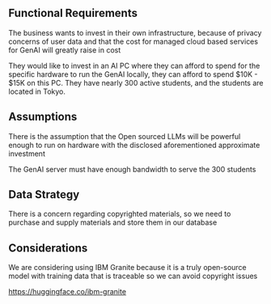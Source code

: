 ## Functional Requirements

The business wants to invest in their own infrastructure, because of privacy concerns of user data and that the cost for managed cloud based services for GenAI will greatly raise in cost

They would like to invest in an AI PC where they can afford to spend for the specific hardware to run the GenAI locally, they can afford to spend $10K - $15K on this PC. They have nearly 300 active students, and the students are located in Tokyo.

## Assumptions

There is the assumption that the Open sourced LLMs will be powerful enough to run on hardware with the disclosed aforementioned approximate investment

The GenAI server must have enough bandwidth to serve the 300 students

## Data Strategy

There is a concern regarding copyrighted materials, so we need to purchase and supply materials  and store them in our database

## Considerations

We are considering using IBM Granite because it is a truly open-source model with training data that is traceable so we can avoid copyright issues

https://huggingface.co/ibm-granite

